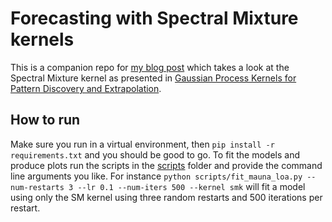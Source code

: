 # Forecasting with Spectral Mixture kernels
This is a companion repo for [my blog post](https://sebastiancallh.github.io/post/spectral-mixture-kernels/) which takes a look at the Spectral Mixture kernel as presented in [Gaussian Process Kernels for Pattern Discovery and Extrapolation](https://arxiv.org/abs/1302.4245).

## How to run
Make sure you run in a virtual environment, then `pip install -r requirements.txt` and you should be good to go. 
To fit the models and produce plots run the scripts in the [scripts](scripts) folder and provide the command line arguments you like.
For instance `python scripts/fit_mauna_loa.py --num-restarts 3 --lr 0.1 --num-iters 500 --kernel smk` will fit a model using only the SM kernel using three random restarts and 500 iterations per restart.  
